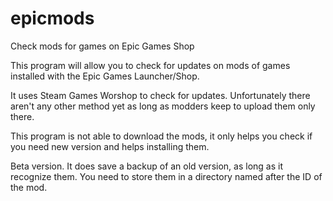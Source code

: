 # epicmods
Check mods for games on Epic Games Shop

This program will allow you to check for updates on mods of games installed with the Epic Games Launcher/Shop.

It uses Steam Games Worshop to check for updates. Unfortunately there aren't any other method yet as long as modders keep to upload them only there.

This program is not able to download the mods, it only helps you check if you need new version and helps installing them.

Beta version. It does save a backup of an old version, as long as it recognize them. You need to store them in a directory named after the ID of the mod.
